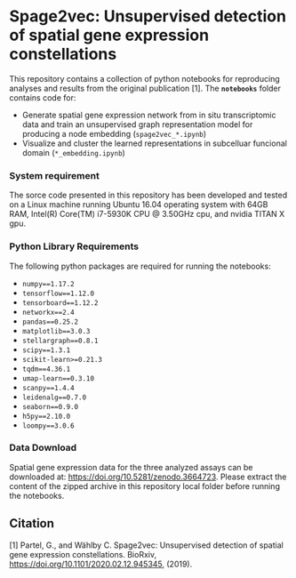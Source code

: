 <!--[![bioRxiv shield](https://img.shields.io/badge/bioRxiv-10.1101/765842-red.svg)](https://doi.org/10.1101/765842)
[![DOI](https://zenodo.org/badge/199853991.svg)](https://zenodo.org/badge/latestdoi/199853991)-->

# Spage2vec: Unsupervised detection of spatial gene expression constellations


This repository contains a collection of python notebooks for reproducing analyses and results from the original publication [1]. The **`notebooks`** folder contains code for:
  - Generate spatial gene expression network from in situ transcriptomic data and train an unsupervised graph representation model for producing a node embedding (`spage2vec_*.ipynb`)
  - Visualize and cluster the learned representations in subcelluar funcional domain (`*_embedding.ipynb`)

### System requirement
The sorce code presented in this repository has been developed and tested on a Linux machine running Ubuntu 16.04 operating system with 64GB RAM, Intel(R) Core(TM) i7-5930K CPU @ 3.50GHz cpu, and nvidia TITAN X gpu.

### Python Library Requirements
The following python packages are required for running the notebooks:
  - `numpy==1.17.2`
  - `tensorflow==1.12.0`
  - `tensorboard==1.12.2`
  - `networkx==2.4`
  - `pandas==0.25.2`
  - `matplotlib==3.0.3`
  - `stellargraph==0.8.1`
  - `scipy==1.3.1`
  - `scikit-learn>=0.21.3`
  - `tqdm==4.36.1`
  - `umap-learn==0.3.10`
  - `scanpy==1.4.4`
  - `leidenalg==0.7.0`
  - `seaborn==0.9.0`
  - `h5py==2.10.0`
  - `loompy==3.0.6`

### Data Download
Spatial gene expression data for the three analyzed assays can be downloaded at: https://doi.org/10.5281/zenodo.3664723. Please extract the content of the zipped archive in this repository local folder before running the notebooks.

## Citation
[1] Partel, G., and Wählby C. Spage2vec: Unsupervised detection of spatial gene expression constellations. BioRxiv, https://doi.org/10.1101/2020.02.12.945345, (2019).
